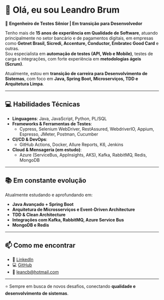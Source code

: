 # 👋 Olá, eu sou Leandro Brum  

🎯 **Engenheiro de Testes Sênior | Em transição para Desenvolvedor**  

Tenho mais de **15 anos de experiência em Qualidade de Software**, atuando principalmente no setor bancário e de pagamentos digitais, em empresas como **Getnet Brasil, Sicredi, Accenture, Conductor, Embratec Good Card** e outras.  
Sou especialista em **automação de testes (API, Web e Mobile)**, testes de carga e integrações, com forte experiência em **metodologias ágeis (Scrum)**.  

Atualmente, estou em **transição de carreira para Desenvolvimento de Sistemas**, com foco em **Java, Spring Boot, Microserviços, TDD e Arquitetura Limpa**.  

---

## 💻 Habilidades Técnicas  

- **Linguagens**: Java, JavaScript, Python, PL/SQL  
- **Frameworks & Ferramentas de Testes**:  
  - Cypress, Selenium WebDriver, RestAssured, WebdriverIO, Appium, Espresso, JMeter, Postman, Cucumber  
- **CI/CD & DevOps**:  
  - GitHub Actions, Docker, Allure Reports, K6, Jenkins  
- **Cloud & Mensageria (em estudo)**:  
  - Azure (ServiceBus, AppInsights, AKS), Kafka, RabbitMQ, Redis, MongoDB  

---

## 📚 Em constante evolução  

Atualmente estudando e aprofundando em:  
- **Java Avançado + Spring Boot**  
- **Arquitetura de Microsserviços e Event-Driven Architecture**  
- **TDD & Clean Architecture**  
- **Integrações com Kafka, RabbitMQ, Azure Service Bus**  
- **MongoDB e Redis**  

---

## 📫 Como me encontrar  

- 💼 [LinkedIn](https://www.linkedin.com/in/leandro-brum)  
- 💻 [GitHub](https://github.com/Leancb)  
- 📧 leancb@hotmail.com 

---

⭐ Sempre em busca de novos desafios, conectando **qualidade e desenvolvimento de sistemas**.  
